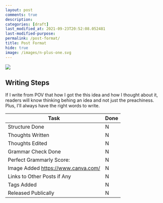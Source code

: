 ```yaml
---
layout: post
comments: true
description:
categories: [draft]
last_modified_at: 2021-09-23T20:52:08.052481
last-modified-purpose:
permalink: /post-format/
title: Post Format
hide: true
image: /images/n-plus-one.svg
---
```

![](/images/switch-jobs.jpg)

## Writing Steps

If I write from POV that how I got the this idea and how I thought about it, readers will know thinking behing an idea and not just the preachiness. Plus, I'll always have the right words to write.

| Task                        | Done |
|-----------------------------|------|
| Structure Done              | N    |
| Thoughts Written            | N    |
| Thoughts Edited             | N    |
| Grammar Check Done          | N    |
| Perfect Grammarly Score:    | N    |
| Image Added  https://www.canva.com/                | N    |
| Links to Other Posts if Any | N    |
| Tags Added                  | N    |
| Released Publically         | N    |